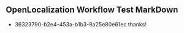 ## OpenLocalization Workflow Test MarkDown
* 36323790-b2e4-453a-b1b3-8a25e80e61ec thanks!

<!--HONumber=Jan17_HO1-->


